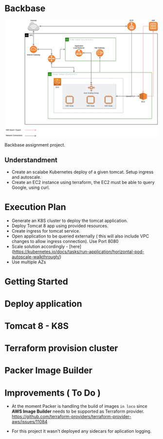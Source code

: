 # Backbase
![Diagram](backbase.png)

Backbase assignment project.

## Understandment

- Create an scalabe Kubernetes deploy of a given tomcat. Setup ingress and autoscale.
- Create an EC2 instance using terraform, the EC2 must be able to query Google, using curl.


# Execution Plan

- Generate an K8S cluster to deploy the tomcat application.
- Deploy Tomcat 8 app using provided resources.
- Create ingress for tomcat service.
- Open application to be queried externally ( this will also include VPC changes to allow ingress connection). Use Port 8080
- Scale solution accordingly - [here] (https://kubernetes.io/docs/tasks/run-application/horizontal-pod-autoscale-walkthrough/) 
- Use multiple AZs

# Getting Started


# Deploy application


# Tomcat 8 - K8S


# Terraform provision cluster


# Packer Image Builder


# Improvements ( To Do )

- At the moment Packer is handling the build of images `in loco` since **AWS Image Builder** needs to be supported as Terraform provider.
  https://github.com/terraform-providers/terraform-provider-aws/issues/11084

- For this project it wasn't deployed any sidecars for aplication logging.

 
